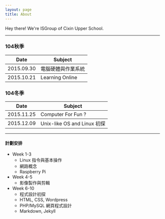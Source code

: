 ```yaml
---
layout: page
title: About
---
```


<p class="message">
  Hey there! We're ISGroup of Cixin Upper School.
</p>

----

### 104秋季

<table>
  <thead>
    <tr>
      <th>Date</th>
      <th>Subject</th>
    </tr>
  </thead>
  <tbody>
    <tr>
      <td>2015.09.30</td>
      <td>電腦硬體與作業系統</td>
    </tr>
  </tbody>
  <tbody>
    <tr>
      <td>2015.10.21</td>
      <td>Learning Online</td>
    </tr>
  </tbody>
</table>

### 104冬季

<table>
  <thead>
    <tr>
      <th>Date</th>
      <th>Subject</th>
    </tr>
  </thead>
  <tbody>
    <tr>
      <td>2015.11.25</td>
      <td>Computer For Fun ?</td>
    </tr>
  </tbody>
  <tbody>
    <tr>
      <td>2015.12.09</td>
      <td>Unix-like OS and Linux 初探</td>
    </tr>
  </tbody>
</table>

----

#### 計劃安排

+ Week 1-3
	- Linux 指令與基本操作
	- 網路概念
	- Raspberry Pi
+ Week 4-5
	- 影像製作與剪輯
+ Week 6-10
	- 程式設計初探
	- HTML, CSS, Wordpress
	- PHP/MySQL 網頁程式設計
	- Markdown, Jekyll

